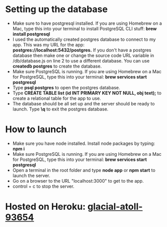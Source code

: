 # Setting up the database
- Make sure to have postgresql installed. If you are using Homebrew on a Mac, type this into your terminal to install PostgreSQL CLI stuff: **brew install postgresql**
- I used the automatically created postgres database to connect to my app. This was my URL for the app: **postgres://localhost:5432/postgres.** If you don't have a postgres database then make one or change the source code URL variable in /db/database.js on line 2 to use a different database. You can use **createdb postgres** to create the database.
- Make sure PostgreSQL is running. If you are using Homebrew on a Mac for PostgreSQL, type this into your terminal: **brew services start postgresql**
- Type **psql postgres** to open the postgres database.
- Type **CREATE TABLE list (id INT PRIMARY KEY NOT NULL, obj text);** to create a relational table for the app to use.
- The database should be all set up and the server should be ready to launch. Type **\q** to exit the postgres database.

# How to launch
- Make sure you have node installed. Install node packages by typing: **npm i**
- Make sure PostgreSQL is running. If you are using Homebrew on a Mac for PostgreSQL, type this into your terminal: **brew services start postgresql**
- Open a terminal in the root folder and type **node app** or **npm start** to launch the server.
- Go on a browser to the URL "localhost:3000" to get to the app.
- control + c to stop the server.

# Hosted on Heroku: <a target="_blank" rel="noreferrer noopener" href="https://glacial-atoll-93654.herokuapp.com/">glacial-atoll-93654</a>